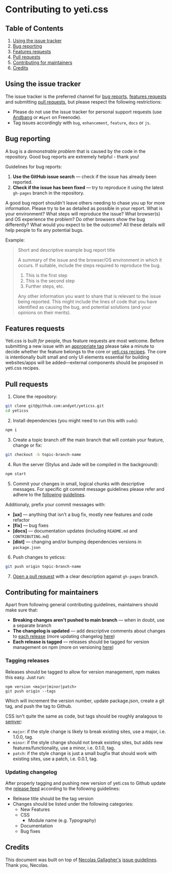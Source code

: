 # Contributing to yeti.css

## Table of Contents

1. [Using the issue tracker](https://github.com/andyet/yeticss/blob/gh-pages/CONTRIBUTING.md#using-the-issue-tracker)
2. [Bug reporting](https://github.com/andyet/yeticss/blob/gh-pages/CONTRIBUTING.md#bug-reporting)
3. [Features requests](https://github.com/andyet/yeticss/blob/gh-pages/CONTRIBUTING.md#features-requests)
4. [Pull requests](https://github.com/andyet/yeticss/blob/gh-pages/CONTRIBUTING.md#pull-requests)
5. [Contributing for maintainers](https://github.com/andyet/yeticss/blob/gh-pages/CONTRIBUTING.md#contributing-for-maintainers)
6. [Credits](https://github.com/andyet/yeticss/blob/gh-pages/CONTRIBUTING.md#credits)

## Using the issue tracker
The issue tracker is the preferred channel for [bug reports](https://github.com/andyet/yeticss/blob/gh-pages/CONTRIBUTING.md#bug-reporting), [features requests](https://github.com/andyet/yeticss/blob/gh-pages/CONTRIBUTING.md#features-requests) and submitting [pull requests](https://github.com/andyet/yeticss/blob/gh-pages/CONTRIBUTING.md#pull-requests), but please respect the following restrictions:

* Please do not use the issue tracker for personal support requests (use [Andbang](andbang.com) or `#&yet` on Freenode).
* Tag issues accordingly with `bug`, `enhancement`, `feature`, `docs` or `js`.

## Bug reporting
A bug is a *demonstrable problem* that is caused by the code in the repository. Good bug reports are extremely helpful - thank you!

Guidelines for bug reports:

1. **Use the GitHub issue search** — check if the issue has already been reported.
2. **Check if the issue has been fixed** — try to reproduce it using the latest `gh-pages` branch in the repository.

A good bug report shouldn't leave others needing to chase you up for more information. Please try to be as detailed as possible in your report. What is your environment? What steps will reproduce the issue? What browser(s) and OS experience the problem? Do other browsers show the bug differently? What would you expect to be the outcome? All these details will help people to fix any potential bugs.

Example:

> Short and descriptive example bug report title
>
> A summary of the issue and the browser/OS environment in which it occurs. If suitable, include the steps required to reproduce the bug.
>
>  1. This is the first step
>  2. This is the second step
>  3. Further steps, etc.
>
> Any other information you want to share that is relevant to the issue being reported. This might include the lines of code that you have identified as causing the bug, and potential solutions (and your opinions on their merits).

## Features requests
Yeti.css is built *for* people, thus feature requests are most welcome. Before submitting a new issue with an [appropriate tag](https://github.com/andyet/yeticss/issues?q=is%3Aopen+is%3Aissue+label%3Afeature) please take a minute to decide whether the feature belongs to the core or [yeti.css recipes](https://github.com/andyet/yeticss-recipes). The core is intentionally built small and only UI elements essential for building websites/apps will be added—external components should be proposed in yeti.css recipes.

## Pull requests

1. Clone the repository:

 ```bash
 git clone git@github.com:andyet/yeticss.git
 cd yeticss
 ```

2. Install dependencies (you might need to run this with `sudo`):

 ```bash
 npm i
 ```

3. Create a topic branch off the main branch that will contain your feature, change or fix:

 ```bash
 git checkout -b topic-branch-name
 ```

4. Run the server (Stylus and Jade will be compiled in the background):

 ```bash
 npm start
 ```

5. Commit your changes in small, logical chunks with descriptive messages. For specific git commit message guidelines please refer and adhere to the [following](http://tbaggery.com/2008/04/19/a-note-about-git-commit-messages.html) [guidelines](http://robots.thoughtbot.com/5-useful-tips-for-a-better-commit-message).

 Additionaly, prefix your commit messages with:
 * **[ux]** — anything that isn't a bug fix, mostly new features and code refactor
 * **[fix]** — bug fixes
 * **[docs]** — documentation updates (including `README.md` and `CONTRIBUTING.md`)
 * **[dist]** — changing and/or bumping dependencies versions in `package.json`

6. Push changes to yeticss:

 ```bash
 git push origin topic-branch-name
 ```

7. [Open a pull request](https://help.github.com/articles/using-pull-requests/) with a clear description against `gh-pages` branch.

## Contributing for maintainers
Apart from following general contributing guidelines, maintainers should make sure that:

* **Breaking changes aren't pushed to main branch** &mdash; when in doubt, use a separate branch
* **The changelog is updated** &mdash; add descriptive comments about changes to [each release](https://github.com/andyet/yeticss/releases) (more updating changelog [here](https://github.com/andyet/yeticss/blob/gh-pages/CONTRIBUTING.md#updating-changelog))
* **Each release is tagged** &mdash; releases should be tagged for version management on npm (more on versioning [here](https://github.com/andyet/yeticss/blob/gh-pages/CONTRIBUTING.md#tagging-releases))

### Tagging releases
Releases should be tagged to allow for version management, npm makes this easy. Just run:

```
npm version <major|minor|patch>
git push origin --tags
```

Which will increment the version number, update package.json, create a git tag, and push the tag to Github.

CSS isn't quite the same as code, but tags should be roughly analagous to [semver](http://semver.org/):

* `major`: if the style change is likely to break existing sites, use a major, i.e. 1.0.0, tag.
* `minor`: if the style change should not break existing sites, but adds new features/functionality, use a minor, i.e. 0.1.0, tag.
* `patch`: if the style change is just a small bugfix that should work with existing sites, use a patch, i.e. 0.0.1, tag.

### Updating changelog
After properly tagging and pushing new version of yeti.css to Github update the [release feed](https://github.com/andyet/yeticss/releases) according to the following guidelines:

* Release title should be the tag version
* Changes should be listed under the following categories:
  * New Features
  * CSS
    - Module name (e.g. Typography)
  * Documentation
  * Bug fixes

## Credits
This document was built on top of [Necolas Gallagher's](http://twitter.com/necolas) [issue guidelines](https://github.com/necolas/issue-guidelines). Thank you, Necolas.
